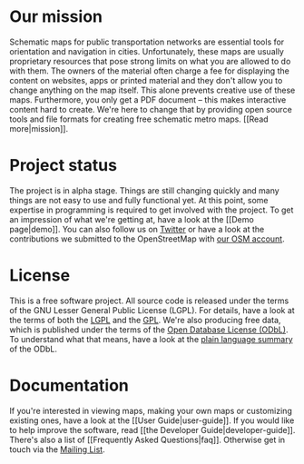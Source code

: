 # Our mission
Schematic maps for public transportation networks are essential tools
for orientation and navigation in cities. Unfortunately, these maps are
usually proprietary resources that pose strong limits on what you are
allowed to do with them. The owners of the material often charge a fee
for displaying the content on websites, apps or printed material and
they don't allow you to change anything on the map itself. This alone
prevents creative use of these maps. Furthermore, you only get a PDF
document – this makes interactive content hard to create. We're here to
change that by providing open source tools and file formats for
creating free schematic metro maps. [[Read more|mission]].

# Project status
The project is in alpha stage. Things are still changing quickly and
many things are not easy to use and fully functional yet. At this
point, some expertise in programming is required to get involved with
the project. To get an impression of what we're getting at, have a look
at the [[Demo page|demo]]. You can also follow us on
[Twitter](https://twitter.com/openmetromaps) or have a
look at the contributions we submitted to the OpenStreetMap with
[our OSM account](https://www.openstreetmap.org/user/OpenMetroMaps).

# License
This is a free software project. All source code is released under the
terms of the GNU Lesser General Public License (LGPL). For details,
have a look at the terms of both the
[LGPL](https://www.gnu.org/licenses/lgpl-3.0.html)
and the
[GPL](https://www.gnu.org/licenses/gpl-3.0.html).
We're also producing free data, which is published under the terms of the
[Open Database License (ODbL)](https://opendatacommons.org/licenses/odbl/1.0/).
To understand what that means, have a look at the
[plain language summary](https://opendatacommons.org/licenses/odbl/summary/)
of the ODbL.

# Documentation
If you're interested in viewing maps, making your own maps or
customizing existing ones, have a look at the [[User Guide|user-guide]].
If you would like to help improve the software, read
[[the Developer Guide|developer-guide]]. There's also a list of
[[Frequently Asked Questions|faq]]. Otherwise get in touch via
the [Mailing List](https://www.freelists.org/list/openmetromaps).